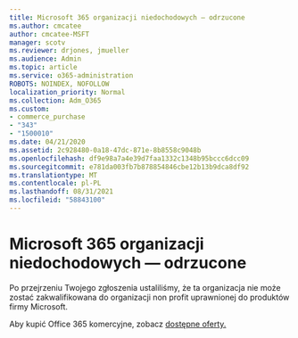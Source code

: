 ```yaml
---
title: Microsoft 365 organizacji niedochodowych — odrzucone
ms.author: cmcatee
author: cmcatee-MSFT
manager: scotv
ms.reviewer: drjones, jmueller
ms.audience: Admin
ms.topic: article
ms.service: o365-administration
ROBOTS: NOINDEX, NOFOLLOW
localization_priority: Normal
ms.collection: Adm_O365
ms.custom:
- commerce_purchase
- "343"
- "1500010"
ms.date: 04/21/2020
ms.assetid: 2c928480-0a18-47dc-871e-8b8558c9048b
ms.openlocfilehash: df9e98a7a4e39d7faa1332c1348b95bccc6dcc09
ms.sourcegitcommit: e781da003fb7b878854846cbe12b13b9dca8df92
ms.translationtype: MT
ms.contentlocale: pl-PL
ms.lasthandoff: 08/31/2021
ms.locfileid: "58843100"
---
```

# <a name="microsoft-365-for-nonprofits---declined"></a>Microsoft 365 organizacji niedochodowych — odrzucone

Po przejrzeniu Twojego zgłoszenia ustaliliśmy, że ta organizacja nie może zostać zakwalifikowana do organizacji non profit uprawnionej do produktów firmy Microsoft.
  
Aby kupić Office 365 komercyjne, zobacz [dostępne oferty.](https://portal.office.com/AdminPortal/Home)
